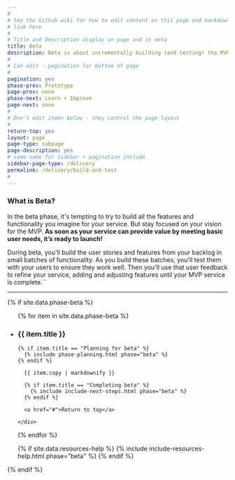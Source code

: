 ```yaml
---
#
# See the Github wiki for how to edit content on this page and markdown styles you can use:
# link here
#
# Title and Description display on page and in meta
title: Beta
description: Beta is about incrementally building (and testing) the MVP user stories and features you've identified, so you can launch the first working version of your service at the end of the beta phase.  
#
# Can edit - pagination for bottom of page
#
pagination: yes
phase-prev: Prototype
page-prev: none
phase-next: Learn + Improve
page-next: none
#
# Don't edit items below - they control the page layout
#
return-top: yes
layout: page
page-type: subpage
page-description: yes
# same name for sidebar + pagination include
sidebar-page-type: /delivery
permalink: /delivery/build-and-test
#
---
```


### What is Beta?

In the beta phase, it's tempting to try to build all the features and functionality you imagine for your service. But stay focused on your vision for the MVP. **As soon as your service can provide value by meeting basic user needs, it’s ready to launch!**

During beta, you'll build the user stories and features from your backlog in small batches of functionality. As you build these batches, you'll test them with your users to ensure they work well. Then you'll use that user feedback to refine your service, adding and adjusting features until your MVP service is complete.``

<hr>


{% if site.data.phase-beta %}

<ul class="usa-accordion secondary-accordion">

  {% for item in site.data.phase-beta %}

  <li>
    <h3 id="{{ item.title | downcase | replace: ' ', '-' }}" class="usa-accordion-button"
      aria-expanded="false"
      aria-controls="{{ item.number }}">
      {{ item.title }}
    </h3>
    <div id="{{ item.number }}" class="usa-accordion-content secondary-accordion-content">

    {% if item.title == "Planning for beta" %}
      {% include phase-planning.html phase="beta" %}
    {% endif %}

      {{ item.copy | markdownify }}

      {% if item.title == "Completing beta" %}
        {% include include-next-steps.html phase="beta" %}
      {% endif %}

      <a href="#">Return to top</a>

    </div>

  </li>

  {% endfor %}

  {% if site.data.resources-help %}
    {% include include-resources-help.html phase="beta" %}
  {% endif %}

</ul>

{% endif %}
